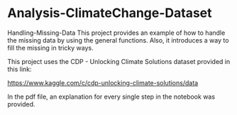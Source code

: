 # Analysis-ClimateChange-Dataset

Handling-Missing-Data
This project provides an example of how to handle the missing data by using the general functions. Also, it introduces a way to fill the missing in tricky ways.

This project uses the CDP - Unlocking Climate Solutions dataset provided in this link:

https://www.kaggle.com/c/cdp-unlocking-climate-solutions/data

In the pdf file, an explanation for every single step in the notebook was provided.
